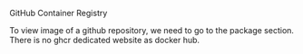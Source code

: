 GitHub Container Registry

To view image of a github repository, we need to go to the package section. There is no ghcr dedicated website as docker hub.